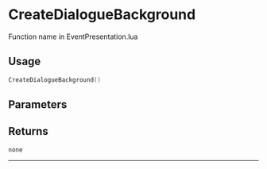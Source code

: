 # CreateDialogueBackground
Function name in EventPresentation.lua
## Usage
```lua
CreateDialogueBackground()
```
## Parameters

## Returns
`none`

---